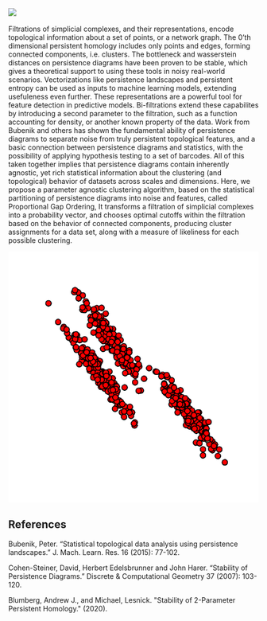 <img  src="varied100frames.gif" />


   Filtrations of simplicial complexes, and their representations, encode topological information about a set of points, or a network graph. The 0’th dimensional persistent homology includes only points and edges, forming connected components, i.e. clusters. The bottleneck and wasserstein distances on persistence diagrams have been proven to be stable, which gives a theoretical support to using these tools in noisy real-world scenarios. Vectorizations like persistence landscapes and persistent entropy can be used as inputs to machine learning models, extending usefuleness even further. These representations are a powerful tool for feature detection in predictive models. Bi-filtrations extend these capabilites by introducing a second parameter to the filtration, such as a function accounting for density, or another known property of the data. Work from Bubenik and others has shown the fundamental ability of persistence diagrams to separate noise from truly persistent topological features, and a basic connection between persistence diagrams and statistics, with the possibility of applying hypothesis testing to a set of barcodes. All of this taken together implies that persistence diagrams contain inherently agnostic, yet rich statistical information about the clustering (and topological) behavior of datasets across scales and dimensions. Here, we propose a parameter agnostic clustering algorithm, based on the statistical partitioning of persistence diagrams into noise and features, called Proportional Gap Ordering, It transforms a filtration of simplicial complexes into a probability vector, and chooses optimal cutoffs within the filtration based on the behavior of connected components, producing cluster assignments for a data set, along with a measure of likeliness for each possible clustering.

<img  src="aniso60frames.gif" />

## References

Bubenik, Peter. “Statistical topological data analysis using persistence landscapes.” J. Mach. Learn. Res. 16 (2015): 77-102.

Cohen-Steiner, David, Herbert Edelsbrunner and John Harer. “Stability of Persistence Diagrams.” Discrete & Computational Geometry 37 (2007): 103-120.

Blumberg, Andrew J., and Michael, Lesnick. "Stability of 2-Parameter Persistent Homology." (2020). 
